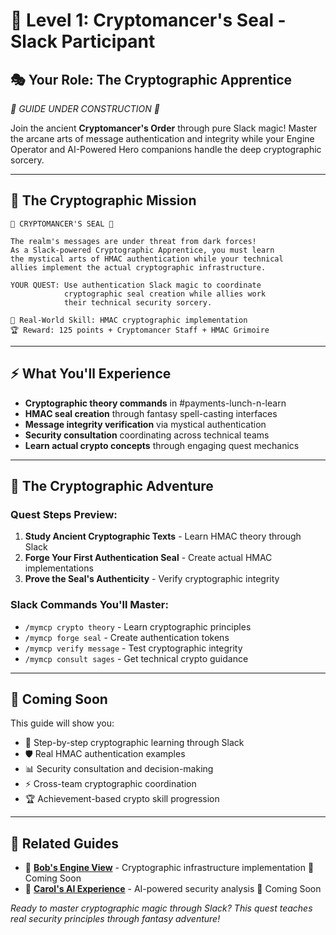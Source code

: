 # 🥉 Level 1: Cryptomancer's Seal - Slack Participant

## 🎭 **Your Role: The Cryptographic Apprentice**

*🚧 GUIDE UNDER CONSTRUCTION 🚧*

Join the ancient **Cryptomancer's Order** through pure Slack magic! Master the arcane arts of message authentication and integrity while your Engine Operator and AI-Powered Hero companions handle the deep cryptographic sorcery.

---

## 🔮 **The Cryptographic Mission**

```ascii
🔮 CRYPTOMANCER'S SEAL 🔮

The realm's messages are under threat from dark forces!
As a Slack-powered Cryptographic Apprentice, you must learn
the mystical arts of HMAC authentication while your technical
allies implement the actual cryptographic infrastructure.

YOUR QUEST: Use authentication Slack magic to coordinate
            cryptographic seal creation while allies work
            their technical security sorcery.

🎯 Real-World Skill: HMAC cryptographic implementation
🏆 Reward: 125 points + Cryptomancer Staff + HMAC Grimoire
```

---

## ⚡ **What You'll Experience**

- **Cryptographic theory commands** in #payments-lunch-n-learn
- **HMAC seal creation** through fantasy spell-casting interfaces
- **Message integrity verification** via mystical authentication
- **Security consultation** coordinating across technical teams
- **Learn actual crypto concepts** through engaging quest mechanics

---

## 🔮 **The Cryptographic Adventure**

### Quest Steps Preview:
1. **Study Ancient Cryptographic Texts** - Learn HMAC theory through Slack
2. **Forge Your First Authentication Seal** - Create actual HMAC implementations  
3. **Prove the Seal's Authenticity** - Verify cryptographic integrity

### Slack Commands You'll Master:
- `/mymcp crypto theory` - Learn cryptographic principles
- `/mymcp forge seal` - Create authentication tokens
- `/mymcp verify message` - Test cryptographic integrity
- `/mymcp consult sages` - Get technical crypto guidance

---

## 🚀 **Coming Soon**

This guide will show you:
- 🔮 Step-by-step cryptographic learning through Slack
- 🛡️ Real HMAC authentication examples
- 📊 Security consultation and decision-making
- ⚡ Cross-team cryptographic coordination
- 🏆 Achievement-based crypto skill progression

---

## 👀 **Related Guides**

- 🥈 [**Bob's Engine View**](crypto-level2-engine.md) - Cryptographic infrastructure implementation 🚧 Coming Soon
- 🥇 [**Carol's AI Experience**](crypto-level3-ai.md) - AI-powered security analysis 🚧 Coming Soon

*Ready to master cryptographic magic through Slack? This quest teaches real security principles through fantasy adventure!*
